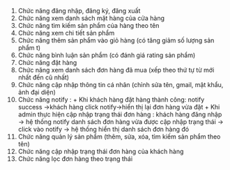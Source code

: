 
  1. Chức năng đăng nhập, đăng ký, đăng xuất
  2. Chức năng xem danh sách mặt hàng của cửa 
  hàng
  3. Chức năng tìm kiếm sản phẩm của hàng theo 
  tên
  4. Chức năng xem chi tiết sản phẩm
  5. Chức năng thêm sản phẩm vào giỏ hàng (có 
  tăng giảm số lượng sản phẩm t)
  6. Chức năng bình luận sản phẩm (có đánh giá 
  rating sản phẩm)
  7. Chức năng đặt hàng
  8. Chức năng xem danh sách đơn hàng đã mua 
  (xếp theo thứ tự từ mới nhất đến cũ nhất)
  9. Chức năng cập nhập thông tin cá nhân (chỉnh 
  sửa tên, gmail, mật khẩu, ảnh đại diện)
  10. Chức năng notify :
    + Khi khách hàng đặt hàng thành công:
    notify success →khách hàng click 
    notify→hiển thị lại đơn hàng vừa đặt
    + Khi admin thực hiện cập nhập trạng thái 
    đơn hàng : khách hàng đăng nhập → hệ
    thống notify danh sách đơn hàng vừa 
    được cập nhập trạng thái → click vào 
    notify → hệ thống hiển thị danh sách 
    đơn hàng đó
  11. Chức năng quản lý sản phẩm (thêm, sửa, xóa, 
  tìm kiếm sản phẩm theo tên)
  12. Chức năng cập nhập trạng thái đơn hàng của 
  khách hàng
  13. Chức năng lọc đơn hàng theo trạng thái
